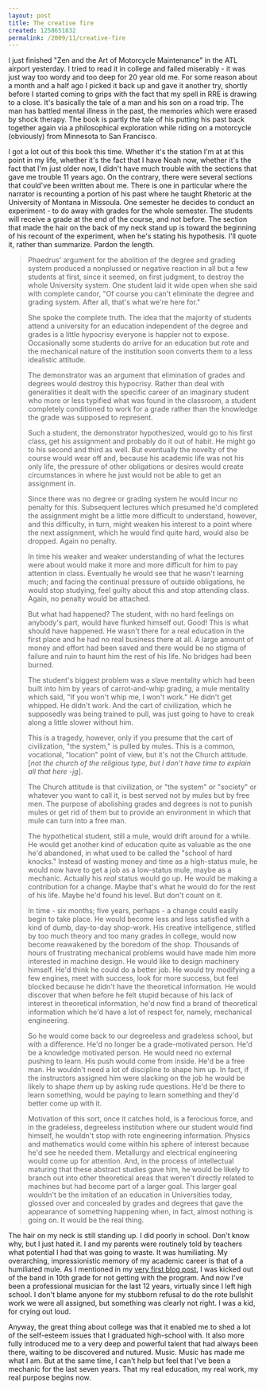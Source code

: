 ```yaml
--- 
layout: post
title: The creative fire
created: 1258651832
permalink: /2009/11/creative-fire
---
```

<p>I just finished "Zen and the Art of Motorcycle Maintenance" in the ATL airport yesterday.  I tried to read it in college and failed miserably - it was just way too wordy and too deep for 20 year old me.  For some reason about a month and a half ago I picked it back up and gave it another try, shortly before I started coming to grips with the fact that my spell in RRE is drawing to a close.  It's basically the tale of a man and his son on a road trip.  The man has battled mental illness in the past, the memories which were erased by shock therapy.  The book is partly the tale of his putting his past back together again via a philosophical exploration while riding on a motorcycle (obviously) from Minnesota to San Francisco.</p>

<p>I got a lot out of this book this time.  Whether it's the station I'm at at this point in my life, whether it's the fact that I have Noah now, whether it's the fact that I'm just older now, I didn't have much trouble with the sections that gave me trouble 11 years ago.  On the contrary, there were several sections that could've been written about me.  There is one in particular where the narrator is recounting a portion of his past where he taught Rhetoric at the University of Montana in Missoula.  One semester he decides to conduct an experiment - to do away with grades for the whole semester.  The students will receive a grade at the end of the course, and not before.  The section that made the hair on the back of my neck stand up is toward the beginning of his recount of the experiment, when he's stating his hypothesis.  I'll quote it, rather than summarize.  Pardon the length.</p>

<blockquote><p>Phaedrus'  argument for the abolition of the degree and grading system produced a nonplussed or negative reaction in all but a few students at first, since it seemed, on first judgment, to destroy the whole University system.  One student laid it wide open when she said with complete candor, "Of course you can't eliminate the degree and grading system.  After all, that's what we're here for."</p>
<p>She spoke the complete truth.  The idea that the majority of students attend a university for an education independent of the degree and grades is a little hypocrisy everyone is happier not to expose.  Occasionally some students do arrive for an education but rote and the mechanical nature of the institution soon converts them to a less idealistic attitude.</p>
<p>The demonstrator was an argument that elimination of grades and degrees would destroy this hypocrisy.  Rather than deal with generalities it dealt with the specific career of an imaginary student who more or less typified what was found in the classroom, a student completely conditioned to work for a grade rather than the knowledge the grade was supposed to represent.</p>
<p>Such a student, the demonstrator hypothesized, would go to his first class, get his assignment and probably do it out of habit.  He might go to his second and third as well.  But eventually the novelty of the course would wear off and, because his academic life was not his only life, the pressure of other obligations or desires would create circumstances in where he just would not be able to get an assignment in.</p>
<p>Since there was no degree or grading system he would incur no penalty for this.  Subsequent lectures which presumed he'd completed the assignment might be a little more difficult to understand, however, and this difficulty, in turn, might weaken his interest to a point where the next assignment, which he would find quite hard, would also be dropped.  Again no penalty.</p>
<p>In time his weaker and weaker understanding of what the lectures were about would make it more and more difficult for him to pay attention in class.  Eventually he would see that he wasn't learning much; and facing the continual pressure of outside obligations, he would stop studying, feel guilty about this and stop attending class.  Again, no penalty would be attached.</p>
<p>But what had happened?  The student, with no hard feelings on anybody's part, would have flunked himself out.  Good!  This is what should have happened.  He wasn't there for a real education in the first place and he had no real business there at all.  A large amount of money and effort had been saved and there would be no stigma of failure and ruin to haunt him the rest of his life.  No bridges had been burned.</p>
<p>The student's biggest problem was a slave mentality which had been built into him by years of carrot-and-whip grading, a mule mentality which said, "If you won't whip me, I won't work."  He didn't get whipped.  He didn't work.  And the cart of civilization, which he supposedly was being trained to pull, was just going to have to creak along a little slower without him.</p>
<p>This is a tragedy, however, only if you presume that the cart of civilization, "the system," is pulled by mules.  This is a common, vocational, "location" point of view, but it's not the Church attitude. [<em>not the church of the religious type, but I don't have time to explain all that here -jg</em>].</p>
<p>The Church attitude is that civilization, or "the system" or "society" or whatever you want to call it, is best served not by mules but by free men.  The purpose of abolishing grades and degrees is not to punish mules or get rid of them but to provide an environment in which that mule can turn into a free man.</p>
<p>The hypothetical student, still a mule, would drift around for a while.  He would get another kind of education quite as valuable as the one he'd abandoned, in what used to be called the "school of hard knocks."  Instead of wasting money and time as a high-status mule, he would now have to get a job as a low-status mule, maybe as a mechanic.  Actually his <em>real</em> status would go up.  He would be making a contribution for a change.  Maybe that's what he would do for the rest of his life.  Maybe he'd found his level.  But don't count on it.</p>
<p>In time - six months; five years, perhaps - a change could easily begin to take place.  He would become less and less satisfied with a kind of dumb, day-to-day shop-work.  His creative intelligence, stifled by too much theory and too many grades in college, would now become reawakened by the boredom of the shop.  Thousands of hours of frustrating mechanical problems would have made him more interested in machine design.  He would like to design machinery himself.  He'd think he could do a better job.  He would try modifying a few engines, meet with success, look for more success, but feel blocked because he didn't have the theoretical information.  He would discover that when before he felt stupid because of his lack of interest in theoretical information, he'd now find a brand of theoretical information which he'd have a lot of respect for, namely, mechanical engineering.</p>
<p>So he would come back to our degreeless and gradeless school, but with a difference.  He'd no longer be a grade-motivated person.  He'd be a knowledge motivated person.  He would need no external pushing to learn.  His push would come from inside.  He'd be a free man.  He wouldn't need a lot of discipline to shape him up.  In fact, if the instructors assigned him were slacking on the job he would be likely to shape <em>them</em> up by asking rude questions.  He'd be there to learn something, would be paying to learn something and they'd better come up with it.</p>
<p>Motivation of this sort, once it catches hold, is a ferocious force, and in the gradeless, degreeless institution where our student would find himself, he wouldn't stop with rote engineering information.  Physics and mathematics would come within his sphere of interest because he'd see he needed them.  Metallurgy and electrical engineering would come up for attention.  And, in the process of intellectual maturing that these abstract studies gave him, he would be likely to branch out into other theoretical areas that weren't directly related to machines but had become part of a larger goal.  This larger goal wouldn't be the imitation of an education in Universities today, glossed over and concealed by grades and degrees that gave the appearance of something happening when, in fact, almost nothing is going on.  It would be the real thing.</p></blockquote>

<p>The hair on my neck is still standing up.  I did poorly in school.  Don't know why, but I just hated it.  I and my parents were routinely told by teachers what potential I had that was going to waste.  It was humiliating.  My overarching, impressionistic memory of my academic career is that of a humiliated mule.  As I mentioned in my <a href="http://ignoredByDinosaurs.com/2009/02/numero-uno/">very first blog post</a>, I was kicked out of the band in 10th grade for not getting with the program.  And now I've been a professional musician for the last 12 years, virtually since I left high school.  I don't blame anyone for my stubborn refusal to do the rote bullshit work we were all assigned, but something was clearly not right.  I was a kid, for crying out loud.</p>
<p>Anyway, the great thing about college was that it enabled me to shed a lot of the self-esteem issues that I graduated high-school with.  It also more fully introduced me to a very deep and powerful talent that had always been there, waiting to be discovered and nutured.  Music.  Music has made me what I am.  But at the same time, I can't help but feel that I've been a mechanic for the last seven years.  That my real education, my real work, my real purpose begins now.</p>
